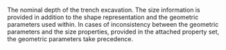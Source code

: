 The nominal depth of the trench excavation. The size information is provided in addition to the shape representation and the geometric parameters used within. In cases of inconsistency between the geometric parameters and the size properties, provided in the attached property set, the geometric parameters take precedence.
